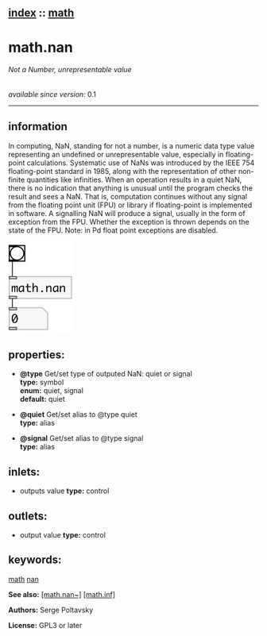 [index](index.html) :: [math](category_math.html)
---

# math.nan

###### Not a Number, unrepresentable value

*available since version:* 0.1

---


## information
In computing, NaN, standing for not a number, is a numeric data type value
            representing an undefined or unrepresentable value, especially in floating-point
            calculations. Systematic use of NaNs was introduced by the IEEE 754 floating-point
            standard in 1985, along with the representation of other non-finite quantities like
            infinities.
When an operation results in a quiet NaN, there is no indication that anything is
            unusual until the program checks the result and sees a NaN. That is, computation
            continues without any signal from the floating point unit (FPU) or library if
            floating-point is implemented in software. A signalling NaN will produce a signal,
            usually in the form of exception from the FPU. Whether the exception is thrown depends
            on the state of the FPU.
Note: in Pd float point exceptions are disabled.



[![example](../examples/img/math.nan.jpg)](../examples/pd/math.nan.pd)







## properties:

* **@type** 
Get/set type of outputed NaN: quiet or signal<br>
__type:__ symbol<br>
__enum:__ quiet, signal<br>
__default:__ quiet<br>

* **@quiet** 
Get/set alias to @type quiet<br>
__type:__ alias<br>

* **@signal** 
Get/set alias to @type signal<br>
__type:__ alias<br>



## inlets:

* outputs value 
__type:__ control<br>



## outlets:

* output value
__type:__ control<br>



## keywords:

[math](keywords/math.html)
[nan](keywords/nan.html)



**See also:**
[\[math.nan~\]](math.nan~.html)
[\[math.inf\]](math.inf.html)




**Authors:** Serge Poltavsky




**License:** GPL3 or later





